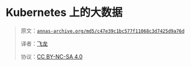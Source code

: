 # Kubernetes 上的大数据

> 原文：[`annas-archive.org/md5/c47e39c1bc577f11068c3d7425d9a76d`](https://annas-archive.org/md5/c47e39c1bc577f11068c3d7425d9a76d)
> 
> 译者：[飞龙](https://github.com/wizardforcel)
> 
> 协议：[CC BY-NC-SA 4.0](http://creativecommons.org/licenses/by-nc-sa/4.0/)